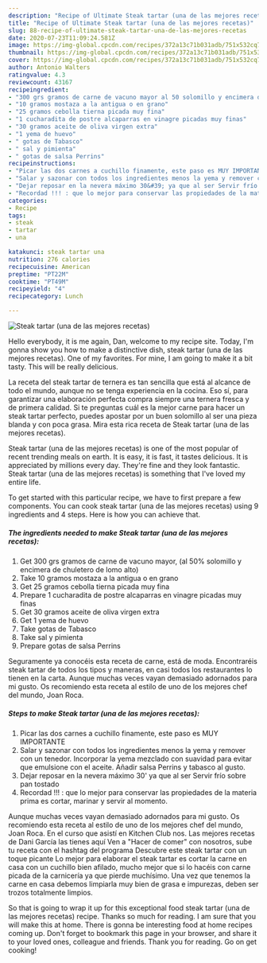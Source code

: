 ```yaml
---
description: "Recipe of Ultimate Steak tartar (una de las mejores recetas)"
title: "Recipe of Ultimate Steak tartar (una de las mejores recetas)"
slug: 88-recipe-of-ultimate-steak-tartar-una-de-las-mejores-recetas
date: 2020-07-23T11:09:24.581Z
image: https://img-global.cpcdn.com/recipes/372a13c71b031adb/751x532cq70/steak-tartar-una-de-las-mejores-recetas-foto-principal.jpg
thumbnail: https://img-global.cpcdn.com/recipes/372a13c71b031adb/751x532cq70/steak-tartar-una-de-las-mejores-recetas-foto-principal.jpg
cover: https://img-global.cpcdn.com/recipes/372a13c71b031adb/751x532cq70/steak-tartar-una-de-las-mejores-recetas-foto-principal.jpg
author: Antonio Walters
ratingvalue: 4.3
reviewcount: 43167
recipeingredient:
- "300 grs gramos de carne de vacuno mayor al 50 solomillo y encimera de chuletero de lomo alto"
- "10 gramos mostaza a la antigua o en grano"
- "25 gramos cebolla tierna picada muy fina"
- "1 cucharadita de postre alcaparras en vinagre picadas muy finas"
- "30 gramos aceite de oliva virgen extra"
- "1 yema de huevo"
- " gotas de Tabasco"
- " sal y pimienta"
- " gotas de salsa Perrins"
recipeinstructions:
- "Picar las dos carnes a cuchillo finamente, este paso es MUY IMPORTANTE"
- "Salar y sazonar con todos los ingredientes menos la yema y remover con un tenedor. Incorporar la yema mezclado con suavidad para evitar que emulsione con el aceite. Añadir salsa Perrins y tabasco al gusto."
- "Dejar reposar en la nevera máximo 30&#39; ya que al ser Servir frío sobre pan tostado"
- "Recordad !!! : que lo mejor para conservar las propiedades de la materia prima es cortar, marinar y servir al momento."
categories:
- Recipe
tags:
- steak
- tartar
- una

katakunci: steak tartar una 
nutrition: 276 calories
recipecuisine: American
preptime: "PT22M"
cooktime: "PT49M"
recipeyield: "4"
recipecategory: Lunch

---
```



![Steak tartar (una de las mejores recetas)](https://img-global.cpcdn.com/recipes/372a13c71b031adb/751x532cq70/steak-tartar-una-de-las-mejores-recetas-foto-principal.jpg)

Hello everybody, it is me again, Dan, welcome to my recipe site. Today, I'm gonna show you how to make a distinctive dish, steak tartar (una de las mejores recetas). One of my favorites. For mine, I am going to make it a bit tasty. This will be really delicious.

La receta del steak tartar de ternera es tan sencilla que está al alcance de todo el mundo, aunque no se tenga experiencia en la cocina. Eso sí, para garantizar una elaboración perfecta compra siempre una ternera fresca y de primera calidad. Si te preguntas cuál es la mejor carne para hacer un steak tartar perfecto, puedes apostar por un buen solomillo al ser una pieza blanda y con poca grasa. Mira esta rica receta de Steak tartar (una de las mejores recetas).

Steak tartar (una de las mejores recetas) is one of the most popular of recent trending meals on earth. It is easy, it is fast, it tastes delicious. It is appreciated by millions every day. They're fine and they look fantastic. Steak tartar (una de las mejores recetas) is something that I've loved my entire life.


To get started with this particular recipe, we have to first prepare a few components. You can cook steak tartar (una de las mejores recetas) using 9 ingredients and 4 steps. Here is how you can achieve that.

<!--inarticleads1-->

##### The ingredients needed to make Steak tartar (una de las mejores recetas):

1. Get 300 grs gramos de carne de vacuno mayor, (al 50% solomillo y encimera de chuletero de lomo alto)
1. Take 10 gramos mostaza a la antigua o en grano
1. Get 25 gramos cebolla tierna picada muy fina
1. Prepare 1 cucharadita de postre alcaparras en vinagre picadas muy finas
1. Get 30 gramos aceite de oliva virgen extra
1. Get 1 yema de huevo
1. Take  gotas de Tabasco
1. Take  sal y pimienta
1. Prepare  gotas de salsa Perrins


Seguramente ya conocéis esta receta de carne, está de moda. Encontraréis steak tartar de todos los tipos y maneras, en casi todos los restaurantes lo tienen en la carta. Aunque muchas veces vayan demasiado adornados para mi gusto. Os recomiendo esta receta al estilo de uno de los mejores chef del mundo, Joan Roca. 

<!--inarticleads2-->

##### Steps to make Steak tartar (una de las mejores recetas):

1. Picar las dos carnes a cuchillo finamente, este paso es MUY IMPORTANTE
1. Salar y sazonar con todos los ingredientes menos la yema y remover con un tenedor. Incorporar la yema mezclado con suavidad para evitar que emulsione con el aceite. Añadir salsa Perrins y tabasco al gusto.
1. Dejar reposar en la nevera máximo 30&#39; ya que al ser Servir frío sobre pan tostado
1. Recordad !!! : que lo mejor para conservar las propiedades de la materia prima es cortar, marinar y servir al momento.


Aunque muchas veces vayan demasiado adornados para mi gusto. Os recomiendo esta receta al estilo de uno de los mejores chef del mundo, Joan Roca. En el curso que asistí en Kitchen Club nos. Las mejores recetas de Dani García las tienes aquí Ven a &#34;Hacer de comer&#34; con nosotros, sube tu receta con el hashtag del programa Descubre este steak tartar con un toque picante Lo mejor para elaborar el steak tartar es cortar la carne en casa con un cuchillo bien afilado, mucho mejor que si lo hacéis con carne picada de la carnicería ya que pierde muchísimo. Una vez que tenemos la carne en casa debemos limpiarla muy bien de grasa e impurezas, deben ser trozos totalmente limpios. 

So that is going to wrap it up for this exceptional food steak tartar (una de las mejores recetas) recipe. Thanks so much for reading. I am sure that you will make this at home. There is gonna be interesting food at home recipes coming up. Don't forget to bookmark this page in your browser, and share it to your loved ones, colleague and friends. Thank you for reading. Go on get cooking!
